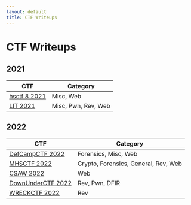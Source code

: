 ```yaml
---
layout: default
title: CTF Writeups
---
```


# CTF Writeups

## 2021

| CTF | Category |
|---|---|
| [hsctf 8 2021](_posts/2021-06-29-hsctf82021.md) | Misc, Web |
| [LIT 2021](_posts/2021-07-22-LIT2021.md) | Misc, Pwn, Rev, Web |

## 2022

| CTF | Category |
|---|---|
| [DefCampCTF 2022](_posts/2022-02-13-DefCampCTF2022.md) | Forensics, Misc, Web |
| [MHSCTF 2022](_posts/2022-02-25-MHSCTF2022.md) | Crypto, Forensics, General, Rev, Web |
| [CSAW 2022](_posts/2022-09-11-csaw2022.md) | Web |
| [DownUnderCTF 2022](_posts/2022-09-26-DownUnderCTF2022.md) | Rev, Pwn, DFIR |
| [WRECKCTF 2022](_posts/2022-10-03-WRECKCTF2022.md) | Rev |
